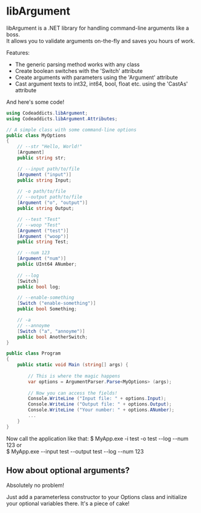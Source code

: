 # libArgument
libArgument is a .NET library for handling command-line arguments like a boss.  
It allows you to validate arguments on-the-fly and saves you hours of work.

Features:

* The generic parsing method works with any class
* Create boolean switches with the 'Switch' attribute
* Create arguments with parameters using the 'Argument' attribute
* Cast argument texts to int32, int64, bool, float etc. using the 'CastAs' attribute

And here's some code!

```cs
using Codeaddicts.libArgument;
using Codeaddicts.libArgument.Attributes;

// A simple class with some command-line options
public class MyOptions
{
	// --str "Hello, World!"
	[Argument]
	public string str;

    // --input path/to/file
	[Argument ("input")]
	public string Input;
    
    // -o path/to/file
    // --output path/to/file
    [Argument ("o", "output")]
    public string Output;

    // --test "Test"
    // --woop "Test"
    [Argument ("test")]
    [Argument ("woop")]
    public string Test;

    // --num 123
    [Argument ("num")]
    public UInt64 ANumber;
    
    // --log
    [Switch]
    public bool log;

    // --enable-something
    [Switch ("enable-something")]
    public bool Something;

    // -a
    // --annoyme
    [Switch ("a", "annoyme")]
    public bool AnotherSwitch;
}

public class Program
{
	public static void Main (string[] args) {
    	
        // This is where the magic happens
        var options = ArgumentParser.Parse<MyOptions> (args);
        
        // Now you can access the fields!
        Console.WriteLine ("Input file: " + options.Input);
        Console.WriteLine ("Output file: " + options.Output);
        Console.WriteLine ("Your number: " + options.ANumber);
        ...
    }
}
```

Now call the application like that:
$ MyApp.exe -i test -o test --log --num 123 or  
$ MyApp.exe --input test --output test --log --num 123

## How about optional arguments?
Absolutely no problem!

Just add a parameterless constructor to your Options class and initialize  
your optional variables there. It's a piece of cake!